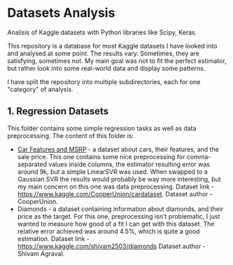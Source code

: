 # Datasets Analysis
Analisis of Kaggle datasets with Python libraries like Scipy, Keras.

This repository is a database for most Kaggle datasets I have looked into and analysed at some point.
The results vary. Sometimes, they are satisfying, sometimes not. My main goal was not to fit the perfect
estimator, but rather look into some real-world data and display some patterns.

I have split the repository into multiple subdirectories, each for one "category" of analysis.

## 1. Regression Datasets
This folder contains some simple regression tasks as well as data preprocessing. 
The content of this folder is:
 - [Car Features and MSRP](https://github.com/Szustarol/datasets-analysis/tree/master/Regression%20Datasets/Car%20Features%20and%20MSRP) - a dataset about cars, their features, and the sale price. This one contains some nice
preprocessing for comma-separated values inside columns, the estimator resulting error was around 9k, but 
a simple LinearSVR was used. When swapped to a Gaussian SVR the results would probably be way more interesting,
but my main concern on this one was data preprocessing.
Dataset link - https://www.kaggle.com/CooperUnion/cardataset. 
Dataset author - CooperUnion.
 - Diamonds - a dataset containing information about diamonds, and their price as the target. For this one,
preprocessing isn't problematic, I just wanted to measure how good of a fit I can get with this dataset.
The relative error achieved was around 4.5%, which is quite a good estimation.
Dataset link - https://www.kaggle.com/shivam2503/diamonds
Dataset author - Shivam Agraval.
